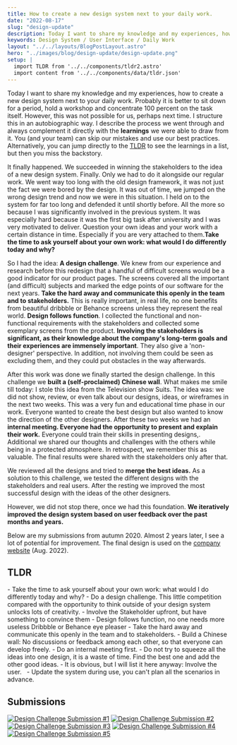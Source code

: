 ```yaml
---
title: How to create a new design system next to your daily work.
date: "2022-08-17"
slug: "design-update"
description: Today I want to share my knowledge and my experiences, how to create a new design system next to your daily work. You (and your team) can skip our mistakes and use our best practices. 
keywords: Design System / User Interface / Daily Work
layout: "../../layouts/BlogPostLayout.astro"
hero: "../images/blog/design-update/design-update.png"
setup: |
  import TLDR from '../../components/tldr2.astro'
  import content from '../../components/data/tldr.json'
---
```

Today I want to share my knowledge and my experiences, how to create a new design system next to your daily work. Probably it is better to sit down for a period, hold a workshop and concentrate 100 percent on the task itself. However, this was not possible for us, perhaps next time.
I structure this in an autobiographic way. I describe the process we went through and always complement it directly with the **learnings** we were able to draw from it. You (and your team) can skip our mistakes and use our best practices. Alternatively, you can jump directly to the [TLDR](#tldr) to see the learnings in a list, but then you miss the backstory.

It finally happened. We succeeded in winning the stakeholders to the idea of a new design system. Finally. Only we had to do it alongside our regular work. We went way too long with the old design framework, it was not just the fact we were bored by the design. It was out of time, we jumped on the wrong design trend and now we were in this situation. I held on to the system for far too long and defended it until shortly before. All the more so because I was significantly involved in the previous system. It was especially hard because it was the first big task after university and I was very motivated to deliver. Question your own ideas and your work with a certain distance in time. Especially if you are very attached to them.**Take the time to ask yourself about your own work: what would I do differently today and why?**

So I had the idea: **A design challenge**. We knew from our experience and research before this redesign that a handful of difficult screens would be a good indicator for our product pages. The screens covered all the important (and difficult) subjects and marked the edge points of our software for the next years. **Take the hard away and communicate this openly in the team and to stakeholders.** This is really important, in real life, no one benefits from beautiful dribbble or Behance screens unless they represent the real world. **Design follows function**.
I collected the functional and non-functional requirements with the stakeholders and collected some exemplary screens from the product. **Involving the stakeholders is significant, as their knowledge about the company's long-term goals and their experiences are immensely important**. They also give a 'non-designer' perspective. In addition, not involving them could be seen as excluding them, and they could put obstacles in the way afterwards.

After this work was done we finally started the design challenge. In this challenge we **built a (self-proclaimed) Chinese wall**. What makes me smile till today: I stole this idea from the Television show Suits. The idea was: we did not show, review, or even talk about our designs, ideas, or wireframes in the next two weeks. This was a very fun and educational time phase in our work. Everyone wanted to create the best design but also wanted to know the direction of the other designers. After these two weeks we had an **internal meeting. Everyone had the opportunity to present and explain their work.** Everyone could train their skills in presenting designs,. Additional we shared our thoughts and challenges with the others while being in a protected atmosphere. In retrospect, we remember this as valuable. The final results were shared with the stakeholders only after that.

We reviewed all the designs and tried to **merge the best ideas.** As a solution to this challenge, we tested the different designs with the stakeholders and real users. After the resting we improved the most successful design with the ideas of the other designers.  

However, we did not stop there, once we had this foundation. **We iteratively improved the design system based on user feedback over the past months and years.**

Below are my submissions from autumn 2020. Almost 2 years later, I see a lot of potential for improvement. The final design is used on the [company website](https://www.easy-software.com) (Aug. 2022).

## TLDR
<TLDR>
- Take the time to ask yourself about your own work: what would I do differently today and why?
- Do a design challenge. This little competition compared with the opportunity to think outside of your design system unlocks lots of creativity.
- Involve the Stakeholder upfront, but have something to convince them
- Design follows function, no one needs more useless Dribbble or Behance eye pleaser
- Take the hard away and communicate this openly in the team and to stakeholders.
- Build a Chinese wall: No discussions or feedback among each other, so that everyone can develop freely.
- Do an internal meeting first.
- Do not try to squeeze all the ideas into one design, it is a waste of time. Find the best one and add the other good ideas.
- It is obvious, but I will list it here anyway: Involve the user.  
- Update the system during use, you can't plan all the scenarios in advance.
</TLDR>


## Submissions 
<div class="grid gap-4 grid-cols-1 md:grid-cols-4 not-prose mt-4 lg:mt-8">
  <a href="../images/blog/design-update/Web%201920%20–%201.webp" target="_blank"><img src="../images/blog/design-update/Web%201920%20–%201.webp" alt="Design Challenge Submission #1" class="m-0"/></a>
  <a href="../images/blog/design-update/Web%201920%20–%204.webp" target="_blank"><img src="../images/blog/design-update/Web%201920%20–%204.webp" alt="Design Challenge Submission #2" class="m-0"/></a>
  <a href="../images/blog/design-update/Web%201920%20–%205.webp" target="_blank"><img src="../images/blog/design-update/Web%201920%20–%205.webp" alt="Design Challenge Submission #3" class="m-0"/></a>
  <a href="../images/blog/design-update/Web%201920%20–%206.webp" target="_blank"><img src="../images/blog/design-update/Web%201920%20–%206.webp" alt="Design Challenge Submission #4" class="m-0"/></a>
  <a href="../images/blog/design-update/Web%201920%20–%208.webp" target="_blank"><img src="../images/blog/design-update/Web%201920%20–%208.webp" alt="Design Challenge Submission #5" class="m-0"/></a>
</div>